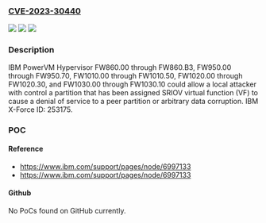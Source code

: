### [CVE-2023-30440](https://cve.mitre.org/cgi-bin/cvename.cgi?name=CVE-2023-30440)
![](https://img.shields.io/static/v1?label=Product&message=PowerVM%20Hypervisor&color=blue)
![](https://img.shields.io/static/v1?label=Version&message=FW860.00%3C%3D%20FW860.B3%20&color=brighgreen)
![](https://img.shields.io/static/v1?label=Vulnerability&message=CWE-20%20Improper%20Input%20Validation&color=brighgreen)

### Description

IBM PowerVM Hypervisor FW860.00 through FW860.B3, FW950.00 through FW950.70, FW1010.00 through FW1010.50, FW1020.00 through FW1020.30, and FW1030.00 through FW1030.10 could allow a local attacker with control a partition that has been assigned SRIOV virtual function (VF) to cause a denial of service to a peer partition or arbitrary data corruption.  IBM X-Force ID:  253175.

### POC

#### Reference
- https://www.ibm.com/support/pages/node/6997133
- https://www.ibm.com/support/pages/node/6997133

#### Github
No PoCs found on GitHub currently.

